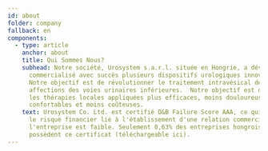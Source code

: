 ```yaml
---
id: about
folder: company
fallback: en
components:
  - type: article
    anchor: about
    title: Qui Sommes Nous?
    subhead: Notre société, Urosystem s.a.r.l. située en Hongrie, a développé et
      commercialisé avec succès plusieurs dispositifs urologiques innovants.
      Notre objectif est de révolutionner le traitement intravésical des
      affections des voies urinaires inférieures.  Notre objectif est de rendre
      les thérapies locales appliquées plus efficaces, moins douloureuses, plus
      confortables et moins coûteuses.
    text: Urosystem Co. Ltd. est certifié D&B Failure Score AAA, ce qui indique que
      le risque financier lié à l'établissement d'une relation commerciale avec
      l'entreprise est faible. Seulement 0,63% des entreprises hongroises
      possèdent ce certificat (téléchargeable ici).
---
```

